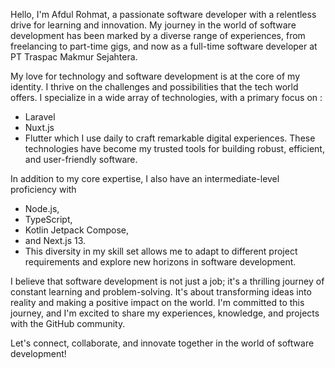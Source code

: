 Hello, I'm Afdul Rohmat, a passionate software developer with a relentless drive for learning and innovation. My journey in the world of software development has been marked by a diverse range of experiences, from freelancing to part-time gigs, and now as a full-time software developer at PT Traspac Makmur Sejahtera.

My love for technology and software development is at the core of my identity. I thrive on the challenges and possibilities that the tech world offers. I specialize in a wide array of technologies, with a primary focus on :
- Laravel
- Nuxt.js 
- Flutter
which I use daily to craft remarkable digital experiences. These technologies have become my trusted tools for building robust, efficient, and user-friendly software.

In addition to my core expertise, I also have an intermediate-level proficiency with 
- Node.js,
- TypeScript,
- Kotlin Jetpack Compose,
- and Next.js 13.
- This diversity in my skill set allows me to adapt to different project requirements and explore new horizons in software development.

I believe that software development is not just a job; it's a thrilling journey of constant learning and problem-solving. It's about transforming ideas into reality and making a positive impact on the world. I'm committed to this journey, and I'm excited to share my experiences, knowledge, and projects with the GitHub community.

Let's connect, collaborate, and innovate together in the world of software development!


<!---
AfdulRohmat/AfdulRohmat is a ✨ special ✨ repository because its `README.md` (this file) appears on your GitHub profile.
You can click the Preview link to take a look at your changes.
--->
